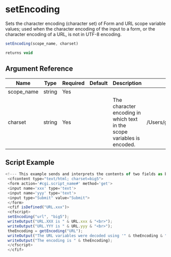 # setEncoding

 Sets the character encoding (character set) of Form and URL
 scope variable values; used when the character encoding of
 the input to a form, or the character encoding of a URL, is
 not in UTF-8 encoding.

```javascript
setEncoding(scope_name, charset)
```

```javascript
returns void
```

## Argument Reference

| Name | Type | Required | Default | Description | Values |
| --- | --- | --- | --- | --- | --- |
| scope_name | string | Yes |  |  |  |
| charset | string | Yes |  | The character encoding in which text in the scope<br /> variables is encoded. | /Users/garethedwards/development/github/cfdocs/docs/functions/setencoding.md|utf-16 |

## Script Example

```javascript
<!--- This example sends and interprets the contents of two fields as big5 encoded text. Note that the form fields are received as URL variables because the form uses the GET method. ---> 
 <cfcontent type="text/html; charset=big5"> 
 <form action='#cgi.script_name#' method='get'> 
 <input name='xxx' type='text'> 
 <input name='yyy' type='text'> 
 <input type="Submit" value="Submit"> 
 </form> 
 <cfif isDefined("URL.xxx")> 
 <cfscript> 
 setEncoding("url", "big5"); 
 writeOutput("URL.XXX is " & URL.xxx & "<br>"); 
 writeOutput("URL.YYY is " & URL.yyy & "<br>"); 
 theEncoding = getEncoding("URL"); 
 writeOutput("The URL variables were decoded using '" & theEncoding & "' encoding."); 
 writeOutput("The encoding is " & theEncoding); 
 </cfscript> 
 </cfif>
```

